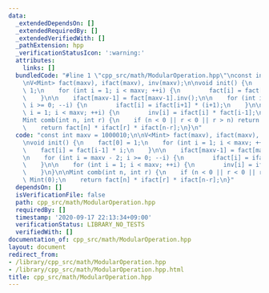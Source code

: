 ```yaml
---
data:
  _extendedDependsOn: []
  _extendedRequiredBy: []
  _extendedVerifiedWith: []
  _pathExtension: hpp
  _verificationStatusIcon: ':warning:'
  attributes:
    links: []
  bundledCode: "#line 1 \"cpp_src/math/ModularOperation.hpp\"\nconst int maxv = 1000010;\n\
    \nV<Mint> fact(maxv), ifact(maxv), inv(maxv);\n\nvoid init() {\n    fact[0] =\
    \ 1;\n    for (int i = 1; i < maxv; ++i) {\n        fact[i] = fact[i-1] * i;\n\
    \    }\n\n    ifact[maxv-1] = fact[maxv-1].inv();\n\n    for (int i = maxv - 2;\
    \ i >= 0; --i) {\n        ifact[i] = ifact[i+1] * (i+1);\n    }\n\n    for (int\
    \ i = 1; i < maxv; ++i) {\n        inv[i] = ifact[i] * fact[i-1];\n    }\n}\n\n\
    Mint comb(int n, int r) {\n    if (n < 0 || r < 0 || r > n) return Mint(0);\n\
    \    return fact[n] * ifact[r] * ifact[n-r];\n}\n"
  code: "const int maxv = 1000010;\n\nV<Mint> fact(maxv), ifact(maxv), inv(maxv);\n\
    \nvoid init() {\n    fact[0] = 1;\n    for (int i = 1; i < maxv; ++i) {\n    \
    \    fact[i] = fact[i-1] * i;\n    }\n\n    ifact[maxv-1] = fact[maxv-1].inv();\n\
    \n    for (int i = maxv - 2; i >= 0; --i) {\n        ifact[i] = ifact[i+1] * (i+1);\n\
    \    }\n\n    for (int i = 1; i < maxv; ++i) {\n        inv[i] = ifact[i] * fact[i-1];\n\
    \    }\n}\n\nMint comb(int n, int r) {\n    if (n < 0 || r < 0 || r > n) return\
    \ Mint(0);\n    return fact[n] * ifact[r] * ifact[n-r];\n}"
  dependsOn: []
  isVerificationFile: false
  path: cpp_src/math/ModularOperation.hpp
  requiredBy: []
  timestamp: '2020-09-17 22:13:34+09:00'
  verificationStatus: LIBRARY_NO_TESTS
  verifiedWith: []
documentation_of: cpp_src/math/ModularOperation.hpp
layout: document
redirect_from:
- /library/cpp_src/math/ModularOperation.hpp
- /library/cpp_src/math/ModularOperation.hpp.html
title: cpp_src/math/ModularOperation.hpp
---
```

